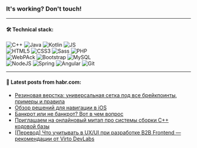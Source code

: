 ### It's working? Don't touch!

---

#### 🛠️ Technical stack:

![C++](https://img.shields.io/badge/C++-informational?logo=c%2B%2B&style=flat&logoColor=white&color=9C033A)
![Java](https://img.shields.io/badge/Java-informational?logo=java&style=flat&logoColor=white&color=007396)
![Kotlin](https://img.shields.io/badge/Kotlin-informational?logo=Kotlin&style=flat&logoColor=white&color=0095D5)
![JS](https://img.shields.io/badge/JS-informational?logo=javaScript&style=flat&logoColor=black&color=F7Df1E) <br>
![HTML5](https://img.shields.io/badge/HTML5-informational?logo=html5&style=flat&logoColor=white&color=E34F26)
![CSS3](https://img.shields.io/badge/CSS3-informational?logo=css3&style=flat&logoColor=white&color=157286)
![Sass](https://img.shields.io/badge/Saas-informational?logo=sass&style=flat&logoColor=white&color=hotpink)
![PHP](https://img.shields.io/badge/PHP-informational?logo=php&style=flat&logoColor=white&color=777BB4) <br>
![WebPAck](https://img.shields.io/badge/WebPack-informational?logo=webPack&style=flat&logoColor=white&color=FF6F00)
![Bootstrap](https://img.shields.io/badge/Bootstrap-informational?logo=Bootstrap&style=flat&logoColor=white&color=7952B3)
![MySQL](https://img.shields.io/badge/MySQL-informational?logo=MySQL&style=flat&logoColor=white&color=00f) <br>
![NodeJS](https://img.shields.io/badge/NodeJS-informational?logo=node.js&style=flat&logoColor=white&color=43853D)
![Spring](https://img.shields.io/badge/Spring-informational?logo=Spring&style=flat&logoColor=white&color=0A9EDC)
![Angular](https://img.shields.io/badge/Vue-informational?logo=vue.js&style=flat&logoColor=white&color=red)
![Git](https://img.shields.io/badge/Git-informational?logo=git&style=flat&logoColor=white&color=darkorange)

___

#### 💬 Latest posts from habr.com:

<!-- BLOG-POST-LIST:START -->
- [Резиновая верстка: универсальная сетка под все брейкпоинты, примеры и правила](https://habr.com/ru/post/659477/?utm_source=habrahabr&utm_medium=rss&utm_campaign=659477)
- [Обзор решений для навигации в iOS](https://habr.com/ru/post/659523/?utm_source=habrahabr&utm_medium=rss&utm_campaign=659523)
- [Банкрот или не банкрот? Вот в чем вопрос](https://habr.com/ru/post/659569/?utm_source=habrahabr&utm_medium=rss&utm_campaign=659569)
- [Приглашаем на онлайновый митап про системы сборки С++ кодовой базы](https://habr.com/ru/post/659473/?utm_source=habrahabr&utm_medium=rss&utm_campaign=659473)
- [[Перевод] Что учитывать в UX/UI при разработке B2B Frontend — рекомендации от Virto DevLabs](https://habr.com/ru/post/659549/?utm_source=habrahabr&utm_medium=rss&utm_campaign=659549)
<!-- BLOG-POST-LIST:END -->

